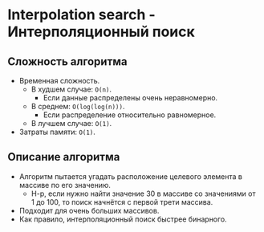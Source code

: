﻿# Interpolation search - Интерполяционный поиск

## Сложность алгоритма

- Временная сложность.
  - В худшем случае: `O(n)`.
    - Если данные распределены очень неравномерно.
  - В среднем: `O(log(log(n)))`.
    - Если распределение относительно равномерное.
  - В лучшем случае: `O(1)`.
- Затраты памяти: `O(1)`.

## Описание алгоритма

- Алгоритм пытается угадать расположение целевого элемента в массиве по его значению.
  - Н-р, если нужно найти значение 30 в массиве со значениями от 1 до 100, то поиск начнётся с первой трети массива.
- Подходит для очень больших массивов.
- Как правило, интерполяционный поиск быстрее бинарного.
